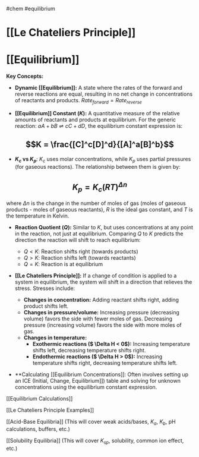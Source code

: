 
#chem #equilibrium
# [[Le Chateliers Principle]]
# [[Equilibrium]]

**Key Concepts:**

* **Dynamic [[Equilibrium]]:**  A state where the rates of the forward and reverse reactions are equal, resulting in no net change in concentrations of reactants and products.  $Rate_{forward} = Rate_{reverse}$

* **[[Equilibrium]] Constant ($K$):**  A quantitative measure of the relative amounts of reactants and products at equilibrium.  For the generic reaction: $aA + bB \rightleftharpoons cC + dD$, the equilibrium constant expression is:

 ## $$K = \frac{[C]^c[D]^d}{[A]^a[B]^b}$$

* **$K_c$ vs $K_p$**: $K_c$ uses molar concentrations, while $K_p$ uses partial pressures (for gaseous reactions).  The relationship between them is given by:

 ## $$K_p = K_c(RT)^{\Delta n}$$

 where $\Delta n$ is the change in the number of moles of gas (moles of gaseous products - moles of gaseous reactants), $R$ is the ideal gas constant, and $T$ is the temperature in Kelvin.

* **Reaction Quotient ($Q$):** Similar to $K$, but uses concentrations at any point in the reaction, not just at equilibrium.  Comparing $Q$ to $K$ predicts the direction the reaction will shift to reach equilibrium:
    * $Q < K$: Reaction shifts right (towards products)
    * $Q > K$: Reaction shifts left (towards reactants)
    * $Q = K$: Reaction is at equilibrium


* **[[Le Chateliers Principle]]:**  If a change of condition is applied to a system in equilibrium, the system will shift in a direction that relieves the stress.  Stresses include:
    * **Changes in concentration:** Adding reactant shifts right, adding product shifts left.
    * **Changes in pressure/volume:** Increasing pressure (decreasing volume) favors the side with fewer moles of gas.  Decreasing pressure (increasing volume) favors the side with more moles of gas.
    * **Changes in temperature:**  
        * **Exothermic reactions ($ \Delta H < 0$):** Increasing temperature shifts left, decreasing temperature shifts right.
        * **Endothermic reactions ($ \Delta H > 0$):** Increasing temperature shifts right, decreasing temperature shifts left.


* **Calculating [[Equilibrium Concentrations]]:  Often involves setting up an ICE (Initial, Change, Equilibrium]]) table and solving for unknown concentrations using the equilibrium constant expression.


[[Equilibrium Calculations]]

[[Le Chateliers Principle Examples]]

[[Acid-Base Equilibria]]  (This will cover weak acids/bases, $K_a$, $K_b$, pH calculations, buffers, etc.)

[[Solubility Equilibria]] (This will cover $K_{sp}$, solubility, common ion effect, etc.)


